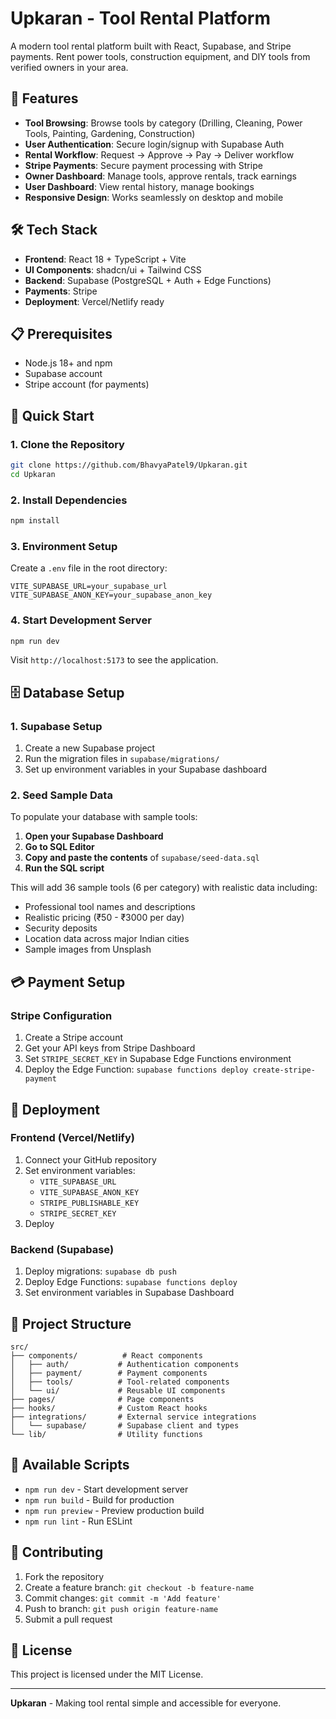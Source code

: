 # Upkaran - Tool Rental Platform

A modern tool rental platform built with React, Supabase, and Stripe payments. Rent power tools, construction equipment, and DIY tools from verified owners in your area.

## 🚀 Features

- **Tool Browsing**: Browse tools by category (Drilling, Cleaning, Power Tools, Painting, Gardening, Construction)
- **User Authentication**: Secure login/signup with Supabase Auth
- **Rental Workflow**: Request → Approve → Pay → Deliver workflow
- **Stripe Payments**: Secure payment processing with Stripe
- **Owner Dashboard**: Manage tools, approve rentals, track earnings
- **User Dashboard**: View rental history, manage bookings
- **Responsive Design**: Works seamlessly on desktop and mobile

## 🛠️ Tech Stack

- **Frontend**: React 18 + TypeScript + Vite
- **UI Components**: shadcn/ui + Tailwind CSS
- **Backend**: Supabase (PostgreSQL + Auth + Edge Functions)
- **Payments**: Stripe
- **Deployment**: Vercel/Netlify ready

## 📋 Prerequisites

- Node.js 18+ and npm
- Supabase account
- Stripe account (for payments)

## 🚀 Quick Start

### 1. Clone the Repository
```bash
git clone https://github.com/BhavyaPatel9/Upkaran.git
cd Upkaran
```

### 2. Install Dependencies
```bash
npm install
```

### 3. Environment Setup
Create a `.env` file in the root directory:
```env
VITE_SUPABASE_URL=your_supabase_url
VITE_SUPABASE_ANON_KEY=your_supabase_anon_key
```

### 4. Start Development Server
```bash
npm run dev
```

Visit `http://localhost:5173` to see the application.

## 🗄️ Database Setup

### 1. Supabase Setup
1. Create a new Supabase project
2. Run the migration files in `supabase/migrations/`
3. Set up environment variables in your Supabase dashboard

### 2. Seed Sample Data
To populate your database with sample tools:

1. **Open your Supabase Dashboard**
2. **Go to SQL Editor**
3. **Copy and paste the contents** of `supabase/seed-data.sql`
4. **Run the SQL script**

This will add 36 sample tools (6 per category) with realistic data including:
- Professional tool names and descriptions
- Realistic pricing (₹50 - ₹3000 per day)
- Security deposits
- Location data across major Indian cities
- Sample images from Unsplash

## 💳 Payment Setup

### Stripe Configuration
1. Create a Stripe account
2. Get your API keys from Stripe Dashboard
3. Set `STRIPE_SECRET_KEY` in Supabase Edge Functions environment
4. Deploy the Edge Function: `supabase functions deploy create-stripe-payment`

## 🚀 Deployment

### Frontend (Vercel/Netlify)
1. Connect your GitHub repository
2. Set environment variables:
   - `VITE_SUPABASE_URL`
   - `VITE_SUPABASE_ANON_KEY`
   - `STRIPE_PUBLISHABLE_KEY`
   - `STRIPE_SECRET_KEY`
3. Deploy

### Backend (Supabase)
1. Deploy migrations: `supabase db push`
2. Deploy Edge Functions: `supabase functions deploy`
3. Set environment variables in Supabase Dashboard

## 📁 Project Structure

```
src/
├── components/          # React components
│   ├── auth/           # Authentication components
│   ├── payment/        # Payment components
│   ├── tools/          # Tool-related components
│   └── ui/             # Reusable UI components
├── pages/              # Page components
├── hooks/              # Custom React hooks
├── integrations/       # External service integrations
│   └── supabase/       # Supabase client and types
└── lib/                # Utility functions
```

## 🔧 Available Scripts

- `npm run dev` - Start development server
- `npm run build` - Build for production
- `npm run preview` - Preview production build
- `npm run lint` - Run ESLint

## 🤝 Contributing

1. Fork the repository
2. Create a feature branch: `git checkout -b feature-name`
3. Commit changes: `git commit -m 'Add feature'`
4. Push to branch: `git push origin feature-name`
5. Submit a pull request

## 📄 License

This project is licensed under the MIT License.


---

**Upkaran** - Making tool rental simple and accessible for everyone.
